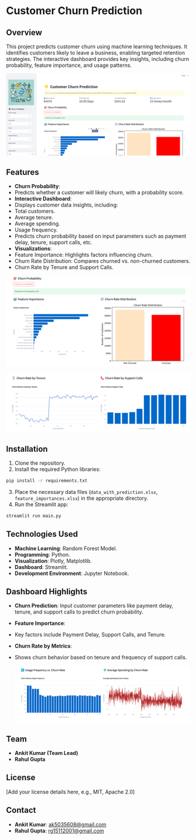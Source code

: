 # Customer Churn Prediction

## Overview
This project predicts customer churn using machine learning techniques. It identifies customers likely to leave a business, enabling targeted retention strategies. The interactive dashboard provides key insights, including churn probability, feature importance, and usage patterns.

![Dashboard Overview](./1.png)

## Features
- **Churn Probability**:
- Predicts whether a customer will likely churn, with a probability score.
- **Interactive Dashboard**:
- Displays customer data insights, including:
- Total customers.
- Average tenure.
- Average spending.
- Usage frequency.
- Predicts churn probability based on input parameters such as payment delay, tenure, support calls, etc.
- **Visualizations**:
- Feature Importance: Highlights factors influencing churn.
- Churn Rate Distribution: Compares churned vs. non-churned customers.
- Churn Rate by Tenure and Support Calls.

![Feature Importance and Churn Rate Distribution](./2.png)

![Churn Rate by Metrics](./3.png)

## Installation
1. Clone the repository.
2. Install the required Python libraries:
```bash
pip install -r requirements.txt
```
3. Place the necessary data files (`data_with_prediction.xlsx`, `feature_importances.xlsx`) in the appropriate directory.
4. Run the Streamlit app:
```bash
streamlit run main.py
```



## Technologies Used
- **Machine Learning**: Random Forest Model.
- **Programming**: Python.
- **Visualization**: Plotly, Matplotlib.
- **Dashboard**: Streamlit.
- **Development Environment**: Jupyter Notebook.

## Dashboard Highlights
- **Churn Prediction**: Input customer parameters like payment delay, tenure, and support calls to predict churn probability.
- **Feature Importance**:
- Key factors include Payment Delay, Support Calls, and Tenure.
- **Churn Rate by Metrics**:
- Shows churn behavior based on tenure and frequency of support calls.
 

  ![Churn Rate by Metrics](./4.png)

## Team
- **Ankit Kumar (Team Lead)**
- **Rahul Gupta**

## License
[Add your license details here, e.g., MIT, Apache 2.0]

## Contact
- **Ankit Kumar**: ak5035608@gmail.com
- **Rahul Gupta**: rg15112001@gmail.com
